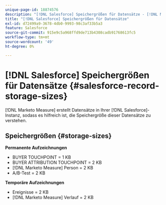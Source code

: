```yaml
---
unique-page-id: 18874576
description: "[!DNL Salesforce] Speichergrößen für Datensätze - [!DNL Marketo Measure]"
title: "[!DNL Salesforce] Speichergrößen für Datensätze"
exl-id: d72499a9-3678-4db0-9993-98c3af33b5a3
feature: Salesforce
source-git-commit: 915e9c5a968ffd9de713b4308cadb91768613fc5
workflow-type: tm+mt
source-wordcount: '49'
ht-degree: 0%

---
```


# [!DNL Salesforce] Speichergrößen für Datensätze {#salesforce-record-storage-sizes}

[!DNL Marketo Measure] erstellt Datensätze in Ihrer [!DNL Salesforce]-Instanz, sodass es hilfreich ist, die Speichergröße dieser Datensätze zu verstehen.

## Speichergrößen {#storage-sizes}

**Permanente Aufzeichnungen**

* BUYER TOUCHPOINT = 1 KB
* BUYER ATTRIBUTION TOUCHPOINT = 2 KB
* [!DNL Marketo Measure] Person = 2 KB
* A/B-Test = 2 KB

**Temporäre Aufzeichnungen**

* Ereignisse = 2 KB
* [!DNL Marketo Measure] Verlauf = 2 KB
